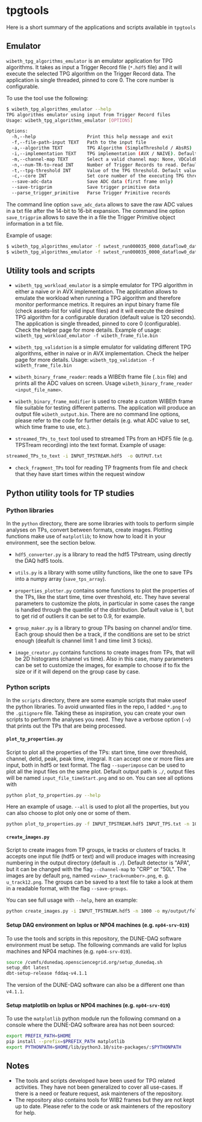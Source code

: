 # tpgtools 
Here is a short summary of the applications and scripts available in `tpgtools` 

## Emulator

`wibeth_tpg_algorithms_emulator` is an emulator application for TPG algorithms. It takes as input a Trigger Record file (`*.hdf5` file) and it will execute the selected TPG algorithm on the Trigger Record data. The application is single threaded, pinned to core 0. The core number is configurable.   

To use the tool use the following:
```sh
$ wibeth_tpg_algorithms_emulator --help 
TPG algorithms emulator using input from Trigger Record files
Usage: wibeth_tpg_algorithms_emulator [OPTIONS]

Options:
  -h,--help                   Print this help message and exit
  -f,--file-path-input TEXT   Path to the input file
  -a,--algorithm TEXT         TPG Algorithm (SimpleThreshold / AbsRS)
  -i,--implementation TEXT    TPG implementation (AVX / NAIVE). Default: AVX
  -m,--channel-map TEXT       Select a valid channel map: None, VDColdboxChannelMap, ProtoDUNESP1ChannelMap, PD2HDChannelMap, HDColdboxChannelMap, FiftyLChannelMap
  -n,--num-TR-to-read INT     Number of Trigger Records to read. Default: select all TRs.
  -t,--tpg-threshold INT      Value of the TPG threshold. Default value is 500.
  -c,--core INT               Set core number of the executing TPG thread. Default value is 0.
  --save-adc-data             Save ADC data (first frame only)
  --save-trigprim             Save trigger primitive data
  --parse_trigger_primitive   Parse Trigger Primitive records
```

The command line option `save_adc_data` allows to save the raw ADC values in a txt file after the 14-bit to 16-bit expansion. The command line option `save_trigprim`  allows to save the in a file the Trigger Primitive object information in a txt file. 

Example of usage: 
```sh
$ wibeth_tpg_algorithms_emulator -f swtest_run000035_0000_dataflow0_datawriter_0_20231102T083908.hdf5  -a SimpleThreshold -m PD2HDChannelMap -t 500 --save-trigprim --parse_trigger_primitive
$ wibeth_tpg_algorithms_emulator -f swtest_run000035_0000_dataflow0_datawriter_0_20231102T083908.hdf5  -a AbsRS -m PD2HDChannelMap -t 500 --save-adc-data  -n 5 
```


## Utility tools and scripts

* `wibeth_tpg_workload_emulator` is a simple emulator for TPG algorithm in either a naive or in AVX implementation. The application allows to emulate the workload when running a TPG algorithm and therefore monitor performance metrics. It requires an input binary frame file (check assets-list for valid input files) and it will execute the desired TPG algorithm for a configurable duration (default value is 120 seconds). The application is single threaded, pinned to core 0 (configurable). Check the helper page for more details. Example of usage: `wibeth_tpg_workload_emulator -f wibeth_frame_file.bin` 

* `wibeth_tpg_validation` is a simple emulator for validating different TPG algorithms, either in naive or in AVX implementation. Check the helper page for more details. Usage: `wibeth_tpg_validation -f wibeth_frame_file.bin` 

* `wibeth_binary_frame_reader`: reads a WIBEth frame file (`.bin` file) and prints all the ADC values on screen. Usage `wibeth_binary_frame_reader <input_file_name>`.  

* `wibeth_binary_frame_modifier` is used to create a custom WIBEth frame file suitable for testing different patterns. The application will produce an output file `wibeth_output.bin`. There are no command line options, please refer to the code for further details (e.g. what ADC value to set, which time frame to use, etc.). 

* `streamed_TPs_to_text` tool used to streamed TPs from an HDF5 file (e.g. TPSTream recording) into the text format. Example of usage: 
```sh
streamed_TPs_to_text -i INPUT_TPSTREAM.hdf5  -o OUTPUT.txt
```

* `check_fragment_TPs` tool for reading TP fragments from file and check that they have start times within the request window

## Python utility tools for TP studies

### Python libraries
In the `python` directory, there are some libraries with tools to perform simple analyses on TPs, convert between formats, create images. 
Plotting functions make use of `matplotlib`; to know how to load it in your environment, see the section below.

* `hdf5_converter.py` is a library to read the hdf5 TPstream, using directly the DAQ hdf5 tools.

* `utils.py` is a library with some utility functions, like the one to save TPs into a numpy array (`save_tps_array`).

* `properties_plotter.py` contains some functions to plot the properties of the TPs, like the start time, time over threshold, etc. 
They have several parameters to customize the plots, in particular in some cases the range is handled through the quantile of the distribution. 
Default value is 1, but to get rid of outliers it can be set to 0.9, for example.

* `group_maker.py` is a library to group TPs basing on channel and/or time. 
Each group should then be a track, if the conditions are set to be strict enough (deafult is channel limit 1 and time limit 3 ticks).

* `image_creator.py` contains functions to create images from TPs, that will be 2D histograms (channel vs time). 
Also in this case, many parameters can be set to customize the images, for example to choose if to fix the size or if it will depend on the group case by case.


### Python scripts
In the `scripts` directory, there are some example scripts that make useof the python libraries.
To avoid unwanted files in the repo, I added `*.png` to the `.gitignore` file.
Taking these as inspiration, you can create your own scripts to perform the analyses you need.
They have a verbose option (`-v`) that prints out the TPs that are being processed.

#### `plot_tp_properties.py` 

Script to plot all the properties of the TPs: start time, time over threshold, channel, detid, peak, peak time, integral. 
It can accept one or more files are input, both in hdf5 or text format. 
The flag `--superimpose` can be used to plot all the input files on the same plot. 
Default output path is `./`, output files will be named `input_file_timeStart.png` and so on.
You can see all options with 
```sh
python plot_tp_properties.py --help
```

Here an example of usage. `--all` is used to plot all the properties, but you can also choose to plot only one or some of them.
```sh
python plot_tp_properties.py -f INPUT_TPSTREAM.hdf5 INPUT_TPS.txt -n 1000 -e my/output/folder/ --superimpose --all
```


#### `create_images.py` 
Script to create images from TP groups, ie tracks or clusters of tracks. 
It accepts one input file (hdf5 or text) and will produce images with increasing numbering in the output directory (default is `./`).
Default detector is "APA", but it can be changed with the flag `--channel-map` to "CRP" or "50L".
The images are by default `png`, named `<view>_track<number>.png`, e. g. `u_track12.png`.
The groups can be saved to a text file to take a look at them in a readable format, with the flag `--save-groups`.

You can see full usage with `--help`, here an example:
```sh
python create_images.py -i INPUT_TPSTREAM.hdf5 -n 1000 -o my/output/folder/ --ticks-limit 5 --channels-limit 2 --min-tps 3 
```


#### Setup DAQ environment on lxplus or NP04 machines (e.g. `np04-srv-019`)
To use the tools and scripts in this repository, the DUNE-DAQ software environment must be setup. The following commands are valid for lxplus machines and NP04 machines (e.g. `np04-srv-019`). 
```sh
source /cvmfs/dunedaq.opensciencegrid.org/setup_dunedaq.sh
setup_dbt latest
dbt-setup-release fddaq-v4.1.1
```
The version of the DUNE-DAQ software can also be a different one than `v4.1.1`.


#### Setup matplotlib on lxplus or NP04 machines (e.g. `np04-srv-019`)
To use the `matplotlib` python module run the following command on a console where the DUNE-DAQ software area has not been sourced:
```sh
export PREFIX_PATH=$HOME
pip install --prefix=$PREFIX_PATH matplotlib
export PYTHONPATH=$HOME/lib/python3.10/site-packages/:$PYTHONPATH
```


## Notes
- The tools and scripts developed have been used for TPG related activities. They have not been generalized to cover all use-cases. If there is a need or feature request, ask mainteners of the repository.  
- The repository also contains tools for WIB2 frames but they are not kept up to date. Please refer to the code or ask mainteners of the repository for help. 

